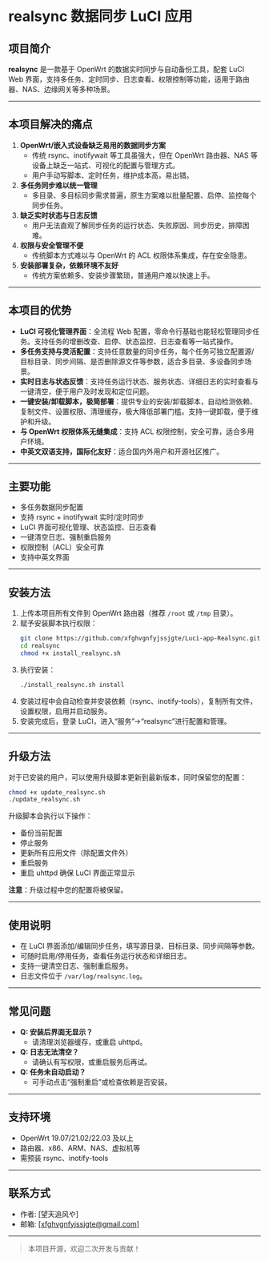 # realsync 数据同步 LuCI 应用

## 项目简介

**realsync** 是一款基于 OpenWrt 的数据实时同步与自动备份工具，配套 LuCI Web 界面，支持多任务、定时同步、日志查看、权限控制等功能，适用于路由器、NAS、边缘网关等多种场景。

---

## 本项目解决的痛点

1. **OpenWrt/嵌入式设备缺乏易用的数据同步方案**
   - 传统 rsync、inotifywait 等工具虽强大，但在 OpenWrt 路由器、NAS 等设备上缺乏一站式、可视化的配置与管理方式。
   - 用户手动写脚本、定时任务，维护成本高，易出错。
2. **多任务同步难以统一管理**
   - 多目录、多目标同步需求普遍，原生方案难以批量配置、启停、监控每个同步任务。
3. **缺乏实时状态与日志反馈**
   - 用户无法直观了解同步任务的运行状态、失败原因、同步历史，排障困难。
4. **权限与安全管理不便**
   - 传统脚本方式难以与 OpenWrt 的 ACL 权限体系集成，存在安全隐患。
5. **安装部署复杂，依赖环境不友好**
   - 传统方案依赖多、安装步骤繁琐，普通用户难以快速上手。

---

## 本项目的优势

- **LuCI 可视化管理界面**：全流程 Web 配置，零命令行基础也能轻松管理同步任务。支持任务的增删改查、启停、状态监控、日志查看等一站式操作。
- **多任务支持与灵活配置**：支持任意数量的同步任务，每个任务可独立配置源/目标目录、同步间隔、是否删除源文件等参数，适合多目录、多设备同步场景。
- **实时日志与状态反馈**：支持任务运行状态、服务状态、详细日志的实时查看与一键清空，便于用户及时发现和定位问题。
- **一键安装/卸载脚本，极简部署**：提供专业的安装/卸载脚本，自动检测依赖、复制文件、设置权限、清理缓存，极大降低部署门槛。支持一键卸载，便于维护和升级。
- **与 OpenWrt 权限体系无缝集成**：支持 ACL 权限控制，安全可靠，适合多用户环境。
- **中英文双语支持，国际化友好**：适合国内外用户和开源社区推广。

---

## 主要功能

- 多任务数据同步配置
- 支持 rsync + inotifywait 实时/定时同步
- LuCI 界面可视化管理、状态监控、日志查看
- 一键清空日志、强制重启服务
- 权限控制（ACL）安全可靠
- 支持中英文界面

---

## 安装方法

1. 上传本项目所有文件到 OpenWrt 路由器（推荐 `/root` 或 `/tmp` 目录）。
2. 赋予安装脚本执行权限：
   ```sh
   git clone https://github.com/xfghvgnfyjssjgte/Luci-app-Realsync.git
   cd realsync
   chmod +x install_realsync.sh
   ```
3. 执行安装：
   ```sh
   ./install_realsync.sh install
   ```
4. 安装过程中会自动检查并安装依赖（rsync、inotify-tools），复制所有文件，设置权限，启用并启动服务。
5. 安装完成后，登录 LuCI，进入“服务”->“realsync”进行配置和管理。

---

## 升级方法

对于已安装的用户，可以使用升级脚本更新到最新版本，同时保留您的配置：

```sh
chmod +x update_realsync.sh
./update_realsync.sh
```

升级脚本会执行以下操作：
- 备份当前配置
- 停止服务
- 更新所有应用文件（除配置文件外）
- 重启服务
- 重启 uhttpd 确保 LuCI 界面正常显示

**注意**：升级过程中您的配置将被保留。

---

## 使用说明

- 在 LuCI 界面添加/编辑同步任务，填写源目录、目标目录、同步间隔等参数。
- 可随时启用/停用任务，查看任务运行状态和详细日志。
- 支持一键清空日志、强制重启服务。
- 日志文件位于 `/var/log/realsync.log`。

---

## 常见问题

- **Q: 安装后界面无显示？**
  - 请清理浏览器缓存，或重启 uhttpd。
- **Q: 日志无法清空？**
  - 请确认有写权限，或重启服务后再试。
- **Q: 任务未自动启动？**
  - 可手动点击“强制重启”或检查依赖是否安装。

---

## 支持环境

- OpenWrt 19.07/21.02/22.03 及以上
- 路由器、x86、ARM、NAS、虚拟机等
- 需预装 rsync、inotify-tools

---

## 联系方式

- 作者: [望天追风や]
- 邮箱: [xfghvgnfyjssjgte@gmail.com]

---

> 本项目开源，欢迎二次开发与贡献！



